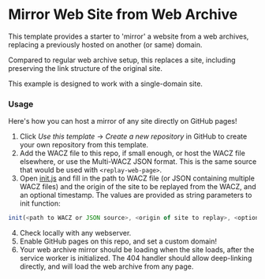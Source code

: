 # Mirror Web Site from Web Archive

This template provides a starter to 'mirror' a website from a web archives, replacing a previously hosted on another (or same) domain.

Compared to regular web archive setup, this replaces a site, including preserving the link structure of the original site.

This example is designed to work with a single-domain site.

### Usage

Here's how you can host a mirror of any site directly on GitHub pages!

1) Click *Use this template* -> *Create a new repository* in GitHub to create your own repository from this template.
3) Add the WACZ file to this repo, if small enough, or host the WACZ file elsewhere, or use the Multi-WACZ JSON format. This is the same source that would be used with `<replay-web-page>`.
4) Open [init.js](init.js) and fill in the path to WACZ file (or JSON containing multiple WACZ files) and the origin of the site to be replayed from the WACZ, and an optional timestamp. The values are provided as string parameters to init function:

  ```js
  init(<path to WACZ or JSON source>, <origin of site to replay>, <optional timestamp>);
  ```
4) Check locally with any webserver.
5) Enable GitHub pages on this repo, and set a custom domain!
6) Your web archive mirror should be loading when the site loads, after the service worker is initialized. The 404 handler should allow deep-linking directly, and will load the web archive from any page.
